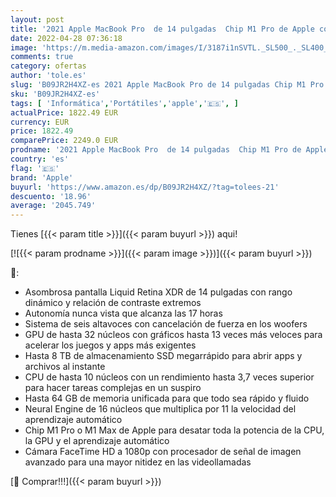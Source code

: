 ```yaml
---
layout: post
title: '2021 Apple MacBook Pro  de 14 pulgadas  Chip M1 Pro de Apple con CPU de ocho núcleos y GPU de catorce núcleos  16 GB RAM  512 GB SSD  - Gris espacial'
date: 2022-04-28 07:36:18
image: 'https://m.media-amazon.com/images/I/3187i1nSVTL._SL500_._SL400_.jpg'
comments: true
category: ofertas
author: 'tole.es'
slug: 'B09JR2H4XZ-es 2021 Apple MacBook Pro de 14 pulgadas Chip M1 Pro de Apple...'
sku: 'B09JR2H4XZ-es'
tags: [ 'Informática','Portátiles','apple','🇪🇸', ]
actualPrice: 1822.49 EUR
currency: EUR
price: 1822.49
comparePrice: 2249.0 EUR
prodname: '2021 Apple MacBook Pro  de 14 pulgadas  Chip M1 Pro de Apple con CPU de ocho núcleos y GPU de catorce núcleos  16 GB RAM  512 GB SSD  - Gris espacial'
country: 'es'
flag: '🇪🇸'
brand: 'Apple'
buyurl: 'https://www.amazon.es/dp/B09JR2H4XZ/?tag=tolees-21'
descuento: '18.96'
average: '2045.749'
---
```


Tienes [{{< param title >}}]({{< param buyurl >}}) aqui!

[![{{< param prodname >}}]({{< param image >}})]({{< param buyurl >}})

🔎:

- Asombrosa pantalla Liquid Retina XDR de 14 pulgadas con rango dinámico y relación de contraste extremos
- Autonomía nunca vista que alcanza las 17 horas
- Sistema de seis altavoces con cancelación de fuerza en los woofers
- GPU de hasta 32 núcleos con gráficos hasta 13 veces más veloces para acelerar los juegos y apps más exigentes
- Hasta 8 TB de almacenamiento SSD megarrápido para abrir apps y archivos al instante
- CPU de hasta 10 núcleos con un rendimiento hasta 3,7 veces superior para hacer tareas complejas en un suspiro
- Hasta 64 GB de memoria unificada para que todo sea rápido y fluido
- Neural Engine de 16 núcleos que multiplica por 11 la velocidad del aprendizaje automático
- Chip M1 Pro o M1 Max de Apple para desatar toda la potencia de la CPU, la GPU y el aprendizaje automático
- Cámara FaceTime HD a 1080p con procesador de señal de imagen avanzado para una mayor nitidez en las videollamadas

[🛒 Comprar!!!]({{< param buyurl >}})
